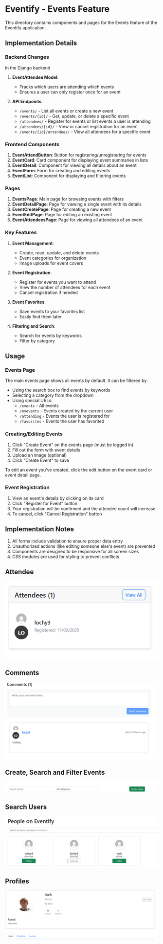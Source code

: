 # Eventify - Events Feature

This directory contains components and pages for the Events feature of the Eventify application.

## Implementation Details

### Backend Changes

In the Django backend

1. **EventAttendee Model**: 
   - Tracks which users are attending which events
   - Ensures a user can only register once for an event

2. **API Endpoints**:
   - `/events/` - List all events or create a new event
   - `/events/{id}/` - Get, update, or delete a specific event
   - `/attendees/` - Register for events or list events a user is attending
   - `/attendees/{id}/` - View or cancel registration for an event
   - `/events/{id}/attendees/` - View all attendees for a specific event

### Frontend Components

1. **EventAttendButton**: Button for registering/unregistering for events
2. **EventCard**: Card component for displaying event summaries in lists
3. **EventDetail**: Component for viewing all details about an event
4. **EventForm**: Form for creating and editing events
5. **EventList**: Component for displaying and filtering events

### Pages

1. **EventsPage**: Main page for browsing events with filters
2. **EventDetailPage**: Page for viewing a single event with its details
3. **EventCreatePage**: Page for creating a new event
4. **EventEditPage**: Page for editing an existing event
5. **EventAttendeesPage**: Page for viewing all attendees of an event

### Key Features

1. **Event Management**:
   - Create, read, update, and delete events
   - Event categories for organization
   - Image uploads for event covers

2. **Event Registration**:
   - Register for events you want to attend
   - View the number of attendees for each event
   - Cancel registration if needed

3. **Event Favorites**:
   - Save events to your favorites list
   - Easily find them later

4. **Filtering and Search**:
   - Search for events by keywords
   - Filter by category

## Usage

### Events Page

The main events page shows all events by default. It can be filtered by:
- Using the search box to find events by keywords
- Selecting a category from the dropdown
- Using special URLs:
  - `/events` - All events
  - `/myevents` - Events created by the current user
  - `/attending` - Events the user is registered for
  - `/favorites` - Events the user has favorited

### Creating/Editing Events

1. Click "Create Event" on the events page (must be logged in)
2. Fill out the form with event details
3. Upload an image (optional)
4. Click "Create Event" to save

To edit an event you've created, click the edit button on the event card or event detail page.

### Event Registration

1. View an event's details by clicking on its card
2. Click "Register for Event" button
3. Your registration will be confirmed and the attendee count will increase
4. To cancel, click "Cancel Registration" button

## Implementation Notes

1. All forms include validation to ensure proper data entry
2. Unauthorized actions (like editing someone else's event) are prevented
3. Components are designed to be responsive for all screen sizes
4. CSS modules are used for styling to prevent conflicts

## Attendee
![alt text](attendees.png)

## Comments

![alt text](comments.png)

## Create, Search and Filter Events 

![alt text](FilterCreateSearch.png)

## Search Users 

![alt text](users.png)

## Profiles

![alt text](profile.png)